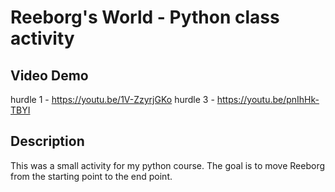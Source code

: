 # Reeborg's World - Python class activity

## Video Demo
hurdle 1 - https://youtu.be/1V-ZzyrjGKo
hurdle 3 - https://youtu.be/pnIhHk-TBYI

## Description
This was a small activity for my python course. The goal is to move Reeborg from the starting point to the end point.